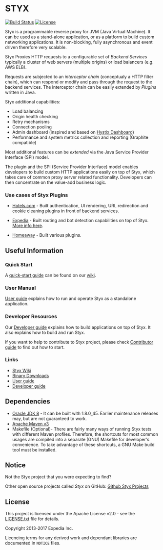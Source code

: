 
# STYX

[![Build Status](https://travis-ci.org/HotelsDotCom/styx.svg?branch=master)](https://travis-ci.org/HotelsDotCom/styx)
[![License](https://img.shields.io/badge/License-Apache%202.0-blue.svg)](https://opensource.org/licenses/Apache-2.0)

Styx is a programmable reverse proxy for JVM (Java Virtual Machine). It can be used
as a stand-alone application, or as a platform to build custom networking applications. 
It is non-blocking, fully asynchronous and event driven therefore very scalable.

Styx Proxies HTTP requests to a configurable set of *Backend Services* typically a cluster 
of web servers (multiple origins) or load balancers (e.g. AWS ELB).

Requests are subjected to an *interceptor chain* (conceptualy a HTTP filter chain), which can 
respond or modify and pass through the request to the backend services. The interceptor
chain can be easily extended by *Plugins* written in Java.

Styx additional capabilities:
- Load balancing
- Origin health checking
- Retry mechanisms
- Connection pooling
- Admin dashboard (inspired and based on [Hystix Dashboard](https://github.com/Netflix/Hystrix/wiki/Dashboard))
- Performance and system metrics collection and reporting (Graphite compatible)

Most additional features can be *extended* via the Java Service Provider Interface (SPI) model.

The plugin and the SPI (Service Provider Interface) model enables developers
to build custom HTTP applications easily on top of Styx, which takes care
of common proxy server related functionality. Developers can then concentrate on
the value-add business logic.

### Use cases of Styx Plugins

* [Hotels.com](http://www.hotels.com) - Built authentication, UI rendering,
URL redirection and cookie cleaning plugins in front of backend services.

* [Expedia](http://www.expedia.com) - Built routing and bot detection capabilities on top of Styx. [More
info here](https://conferences.oreilly.com/software-architecture/sa-eu/public/schedule/detail/61826).

* [Homeaway](http://www.homeaway.com) - Built various plugins.


## Useful Information

### Quick Start

A [quick-start guide](https://github.com/HotelsDotCom/styx/wiki/Quick-Start-Guide) can be found on our [wiki](https://github.com/HotelsDotCom/styx/wiki). 

### User Manual

[User guide](./docs/user-guide.md) explains how to run and operate Styx as a standalone application.

### Developer Resources

Our [Developer guide](./docs/developer-guide.md) explains how to build applications on top of Styx.
It also explains how to build and run Styx.

If you want to help to contribute to Styx project, please check [Contributor guide](./CONTRIBUTING.md) to find out how to start.

### Links

* [Styx Wiki](https://github.com/HotelsDotCom/styx/wiki)
* [Binary Downloads](https://github.com/HotelsDotCom/styx/releases)
* [User guide](./docs/user-guide.md)
* [Developer guide](./docs/developer-guide.md)


## Dependencies

* [Oracle JDK 8](http://www.oracle.com/technetwork/java/javase/downloads/index.html) - It can be built with 1.8.0_45. 
  Earlier maintenance releases may, but are not guaranteed to work.
* [Apache Maven v3](http://maven.apache.org)
* Makefile (Optional)- There are fairly many ways of running Styx tests with different Maven profiles. Therefore, the 
  shortcuts for most common usages are compiled into a separate (GNU) Makefile for developer's convenience. To 
  take advantage of these shortcuts, a GNU Make build tool must be installed.

## Notice
Not the Styx project that you were expecting to find?

Other open source projects called *Styx* on GitHub:
[Github Styx Projects](https://github.com/search?utf8=%E2%9C%93&q=styx&type=)

## License

This project is licensed under the Apache License v2.0 - see the [LICENSE.txt](LICENSE.txt) file for details.

Copyright 2013-2017 Expedia Inc.

Licencing terms for any derived work and dependant libraries are documented in `NOTICE` files.

